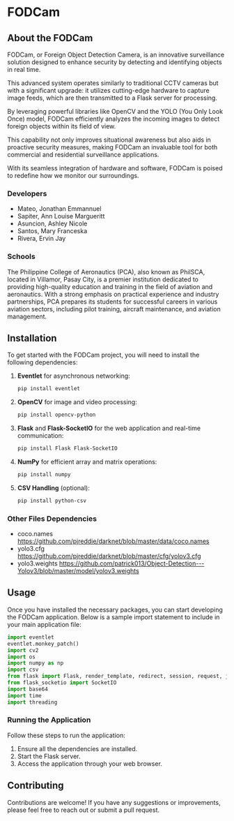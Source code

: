 
# FODCam

## About the FODCam
FODCam, or Foreign Object Detection Camera, is an innovative surveillance solution designed to enhance security by detecting and identifying objects in real time.

This advanced system operates similarly to traditional CCTV cameras but with a significant upgrade: it utilizes cutting-edge hardware to capture image feeds, which are then transmitted to a Flask server for processing.

By leveraging powerful libraries like OpenCV and the YOLO (You Only Look Once) model, FODCam efficiently analyzes the incoming images to detect foreign objects within its field of view.

This capability not only improves situational awareness but also aids in proactive security measures, making FODCam an invaluable tool for both commercial and residential surveillance applications.

With its seamless integration of hardware and software, FODCam is poised to redefine how we monitor our surroundings.

### Developers
- Mateo, Jonathan Emmannuel
- Sapiter, Ann Louise Margueritt
- Asuncion, Ashley Nicole
- Santos, Mary Franceska
- Rivera, Ervin Jay


### Schools
The Philippine College of Aeronautics (PCA), also known as PhilSCA, located in Villamor, Pasay City, is a premier institution dedicated to providing high-quality education and training in the field of aviation and aeronautics. With a strong emphasis on practical experience and industry partnerships, PCA prepares its students for successful careers in various aviation sectors, including pilot training, aircraft maintenance, and aviation management.

## Installation

To get started with the FODCam project, you will need to install the following dependencies:

1. **Eventlet** for asynchronous networking:
   ```bash
   pip install eventlet
   ```

2. **OpenCV** for image and video processing:
   ```bash
   pip install opencv-python
   ```

3. **Flask** and **Flask-SocketIO** for the web application and real-time communication:
   ```bash
   pip install Flask Flask-SocketIO
   ```

4. **NumPy** for efficient array and matrix operations:
   ```bash
   pip install numpy
   ```

5. **CSV Handling** (optional):
   ```bash
   pip install python-csv
   ```
### Other Files Dependencies
- coco.names https://github.com/pjreddie/darknet/blob/master/data/coco.names
- yolo3.cfg https://github.com/pjreddie/darknet/blob/master/cfg/yolov3.cfg
- yolo3.weights https://github.com/patrick013/Object-Detection---Yolov3/blob/master/model/yolov3.weights

## Usage

Once you have installed the necessary packages, you can start developing the FODCam application. Below is a sample import statement to include in your main application file:

```python
import eventlet
eventlet.monkey_patch()
import cv2
import os
import numpy as np
import csv
from flask import Flask, render_template, redirect, session, request, jsonify, url_for
from flask_socketio import SocketIO
import base64
import time
import threading
```

### Running the Application

Follow these steps to run the application:
1. Ensure all the dependencies are installed.
2. Start the Flask server.
3. Access the application through your web browser.

## Contributing

Contributions are welcome! If you have any suggestions or improvements, please feel free to reach out or submit a pull request.


